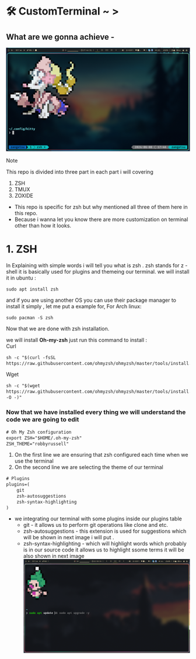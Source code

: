 # 🛠 CustomTerminal ~ >
## What are we gonna achieve -
![](Assets/Images/Screenshot_08-Jun_17-46-31_27791.png)

> [!NOTE]
> This repo is divided into three part in each part i will covering
> 1. ZSH
> 1. TMUX
> 1. ZOXIDE
> - This repo is specific for zsh but why mentioned all three of them here in this repo.
> - Because i wanna let you know there are more customization on terminal other than how it looks.

# 1. ZSH
In Explaining with simple words i will tell you what is zsh . zsh stands for z - shell it is basically used for plugins and themeing our terminal.
we will install it in ubuntu :
```
sudo apt install zsh
```
and if you are using another OS you can use their package manager to install it simply , let me put a example for, 
For Arch linux:
```
sudo pacman -S zsh
```
Now that we are done with zsh installation.

we will install **Oh-my-zsh** just run this command to install :\
Curl
```
sh -c "$(curl -fsSL https://raw.githubusercontent.com/ohmyzsh/ohmyzsh/master/tools/install.sh)"
```
Wget
```
sh -c "$(wget https://raw.githubusercontent.com/ohmyzsh/ohmyzsh/master/tools/install.sh -O -)"
```

### Now that we have installed every thing we will understand the code we are going to edit 

```.zshrc
# Oh My Zsh configuration
export ZSH="$HOME/.oh-my-zsh"
ZSH_THEME="robbyrussell"
```
1. On the first line we are ensuring that zsh configured each time when we use the terminal
1. On the second line we are selecting the theme of our terminal

```.zshrc
# Plugins
plugins=(
    git
    zsh-autosuggestions
    zsh-syntax-highlighting
)
```
- we integrating our terminal with some plugins inside our plugins table
  - git - it allows us to perform git operations like clone and etc.
  - zsh-autosuggestions - this extension is used for suggestions which will be shown in next image i will put .
  - zsh-syntax-highlighting - which will highlight words which probably is in our source code it allows us to highlight ssome terms it will be also shown in next image
![](Assets/Images/Screenshot_08-Jun_22-50-34_27015.png)
